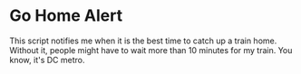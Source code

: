 # Go Home Alert

This script notifies me when it is the best time to catch up a train home. Without it, people might have to wait more than 10 minutes for my train. You know, it's DC metro.
